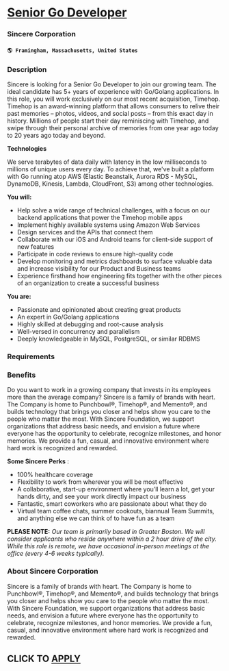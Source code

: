 # [Senior Go Developer](https://www.remotewlb.com/apply/senior-go-developer-97868)  
### Sincere Corporation  
#### `🌎 Framingham, Massachusetts, United States`  

### **Description**

Sincere is looking for a Senior Go Developer to join our growing team. The ideal candidate has 5+ years of experience with Go/Golang applications. In this role, you will work exclusively on our most recent acquisition, Timehop. Timehop is an award-winning platform that allows consumers to relive their past memories – photos, videos, and social posts – from this exact day in history. Millions of people start their day reminiscing with Timehop, and swipe through their personal archive of memories from one year ago today to 20 years ago today and beyond.

 **Technologies**

We serve terabytes of data daily with latency in the low milliseconds to millions of unique users every day. To achieve that, we've built a platform with Go running atop AWS (Elastic Beanstalk, Aurora RDS - MySQL, DynamoDB, Kinesis, Lambda, CloudFront, S3) among other technologies.

 **You will:**

  * Help solve a wide range of technical challenges, with a focus on our backend applications that power the Timehop mobile apps
  * Implement highly available systems using Amazon Web Services
  * Design services and the APIs that connect them
  * Collaborate with our iOS and Android teams for client-side support of new features
  * Participate in code reviews to ensure high-quality code
  * Develop monitoring and metrics dashboards to surface valuable data and increase visibility for our Product and Business teams
  * Experience firsthand how engineering fits together with the other pieces of an organization to create a successful business

**You are:**

  * Passionate and opinionated about creating great products
  * An expert in Go/Golang applications
  * Highly skilled at debugging and root-cause analysis
  * Well-versed in concurrency and parallelism
  * Deeply knowledgeable in MySQL, PostgreSQL, or similar RDBMS

### **Requirements**

###  **Benefits**

Do you want to work in a growing company that invests in its employees more than the average company? Sincere is a family of brands with heart. The Company is home to Punchbowl®, Timehop®, and Memento®, and builds technology that brings you closer and helps show you care to the people who matter the most. With Sincere Foundation, we support organizations that address basic needs, and envision a future where everyone has the opportunity to celebrate, recognize milestones, and honor memories. We provide a fun, casual, and innovative environment where hard work is recognized and rewarded.

 **Some Sincere Perks** :

  * 100% healthcare coverage
  * Flexibility to work from wherever you will be most effective
  * A collaborative, start-up environment where you’ll learn a lot, get your hands dirty, and see your work directly impact our business
  * Fantastic, smart coworkers who are passionate about what they do
  * Virtual team coffee chats, summer cookouts, biannual Team Summits, and anything else we can think of to have fun as a team

**PLEASE NOTE:** _Our team is primarily based in Greater Boston. We will consider applicants who reside anywhere within a 2 hour drive of the city. While this role is remote, we have occasional in-person meetings at the office (every 4-6 weeks typically)._

###  **About Sincere Corporation**

Sincere is a family of brands with heart. The Company is home to Punchbowl®, Timehop®, and Memento®, and builds technology that brings you closer and helps show you care to the people who matter the most. With Sincere Foundation, we support organizations that address basic needs, and envision a future where everyone has the opportunity to celebrate, recognize milestones, and honor memories. We provide a fun, casual, and innovative environment where hard work is recognized and rewarded.

  
## CLICK TO [APPLY](https://www.remotewlb.com/apply/senior-go-developer-97868)


